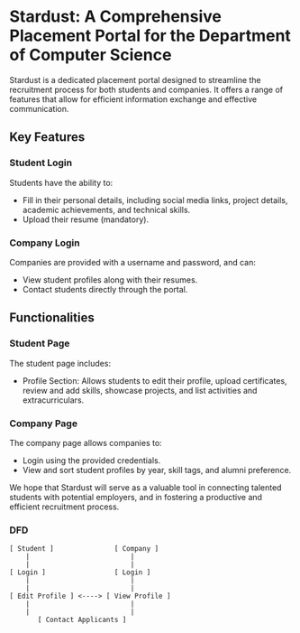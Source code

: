 # Stardust: A Comprehensive Placement Portal for the Department of Computer Science

Stardust is a dedicated placement portal designed to streamline the recruitment process for both students and companies. It offers a range of features that allow for efficient information exchange and effective communication.

## Key Features

### Student Login
Students have the ability to:
* Fill in their personal details, including social media links, project details, academic achievements, and technical skills.
* Upload their resume (mandatory).

### Company Login
Companies are provided with a username and password, and can:
* View student profiles along with their resumes.
* Contact students directly through the portal.

## Functionalities

### Student Page
The student page includes:
* Profile Section: Allows students to edit their profile, upload certificates, review and add skills, showcase projects, and list activities and extracurriculars.

### Company Page
The company page allows companies to:
* Login using the provided credentials.
* View and sort student profiles by year, skill tags, and alumni preference.

We hope that Stardust will serve as a valuable tool in connecting talented students with potential employers, and in fostering a productive and efficient recruitment process.

### DFD
```
[ Student ]               [ Company ]
    |                         |
    |                         |
[ Login ]                 [ Login ]
    |                         |
    |                         |
[ Edit Profile ] <----> [ View Profile ]
    |                         |
    |                         |
       [ Contact Applicants ]


